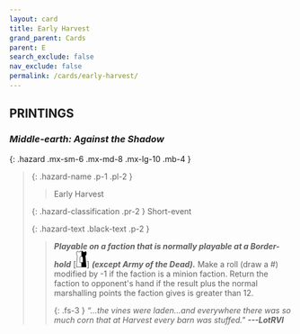 ```yaml
---
layout: card
title: Early Harvest
grand_parent: Cards
parent: E
search_exclude: false
nav_exclude: false
permalink: /cards/early-harvest/
---
```


## PRINTINGS


### _Middle-earth: Against the Shadow_

{: .hazard .mx-sm-6 .mx-md-8 .mx-lg-10 .mb-4 }
> {: .hazard-name .p-1 .pl-2 }
> > <div class="hazard-mp"></div>
> > <div class="card-name">Early Harvest</div>
>
> {: .hazard-classification .pr-2 }
> Short-event
>
> {: .hazard-text .black-text .p-2 }
> > ***Playable on a faction that is normally playable at a Border-hold*** \[![](/assets/images/border-hold.svg)] ***(except Army of the Dead).*** Make a roll (draw a #) modified by -1 if the faction is a minion faction. Return the faction to opponent's hand if the result plus the normal marshalling points the faction gives is greater than 12.   
> > 
> > {: .fs-3 } 
> > _“...the vines were laden...and everywhere there was so much corn that at Harvest every barn was stuffed."_ ***---&#65279;LotRVI*** 
>
